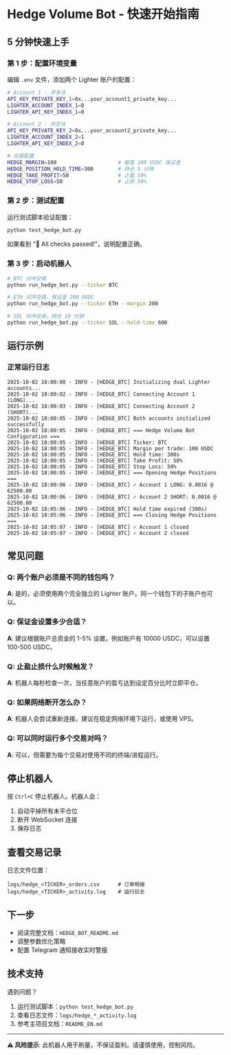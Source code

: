 # Hedge Volume Bot - 快速开始指南

## 5 分钟快速上手

### 第 1 步：配置环境变量

编辑 `.env` 文件，添加两个 Lighter 账户的配置：

```bash
# Account 1 - 开多仓
API_KEY_PRIVATE_KEY_1=0x...your_account1_private_key...
LIGHTER_ACCOUNT_INDEX_1=0
LIGHTER_API_KEY_INDEX_1=0

# Account 2 - 开空仓
API_KEY_PRIVATE_KEY_2=0x...your_account2_private_key...
LIGHTER_ACCOUNT_INDEX_2=1
LIGHTER_API_KEY_INDEX_2=0

# 交易配置
HEDGE_MARGIN=100                    # 每笔 100 USDC 保证金
HEDGE_POSITION_HOLD_TIME=300        # 持仓 5 分钟
HEDGE_TAKE_PROFIT=50                # 止盈 50%
HEDGE_STOP_LOSS=50                  # 止损 50%
```

### 第 2 步：测试配置

运行测试脚本验证配置：

```bash
python test_hedge_bot.py
```

如果看到 "🎉 All checks passed!"，说明配置正确。

### 第 3 步：启动机器人

```bash
# BTC 对冲交易
python run_hedge_bot.py --ticker BTC

# ETH 对冲交易，保证金 200 USDC
python run_hedge_bot.py --ticker ETH --margin 200

# SOL 对冲交易，持仓 10 分钟
python run_hedge_bot.py --ticker SOL --hold-time 600
```

## 运行示例

### 正常运行日志

```
2025-10-02 18:00:00 - INFO - [HEDGE_BTC] Initializing dual Lighter accounts...
2025-10-02 18:00:02 - INFO - [HEDGE_BTC] Connecting Account 1 (LONG)...
2025-10-02 18:00:03 - INFO - [HEDGE_BTC] Connecting Account 2 (SHORT)...
2025-10-02 18:00:05 - INFO - [HEDGE_BTC] Both accounts initialized successfully
2025-10-02 18:00:05 - INFO - [HEDGE_BTC] === Hedge Volume Bot Configuration ===
2025-10-02 18:00:05 - INFO - [HEDGE_BTC] Ticker: BTC
2025-10-02 18:00:05 - INFO - [HEDGE_BTC] Margin per trade: 100 USDC
2025-10-02 18:00:05 - INFO - [HEDGE_BTC] Hold time: 300s
2025-10-02 18:00:05 - INFO - [HEDGE_BTC] Take Profit: 50%
2025-10-02 18:00:05 - INFO - [HEDGE_BTC] Stop Loss: 50%
2025-10-02 18:00:05 - INFO - [HEDGE_BTC] === Opening Hedge Positions ===
2025-10-02 18:00:06 - INFO - [HEDGE_BTC] ✓ Account 1 LONG: 0.0016 @ 62500.00
2025-10-02 18:00:06 - INFO - [HEDGE_BTC] ✓ Account 2 SHORT: 0.0016 @ 62500.00
2025-10-02 18:05:06 - INFO - [HEDGE_BTC] Hold time expired (300s)
2025-10-02 18:05:06 - INFO - [HEDGE_BTC] === Closing Hedge Positions ===
2025-10-02 18:05:07 - INFO - [HEDGE_BTC] ✓ Account 1 closed
2025-10-02 18:05:07 - INFO - [HEDGE_BTC] ✓ Account 2 closed
```

## 常见问题

### Q: 两个账户必须是不同的钱包吗？

**A**: 是的，必须使用两个完全独立的 Lighter 账户。同一个钱包下的子账户也可以。

### Q: 保证金设置多少合适？

**A**: 建议根据账户总资金的 1-5% 设置，例如账户有 10000 USDC，可以设置 100-500 USDC。

### Q: 止盈止损什么时候触发？

**A**: 机器人每秒检查一次，当任意账户的盈亏达到设定百分比时立即平仓。

### Q: 如果网络断开怎么办？

**A**: 机器人会尝试重新连接。建议在稳定网络环境下运行，或使用 VPS。

### Q: 可以同时运行多个交易对吗？

**A**: 可以，但需要为每个交易对使用不同的终端/进程运行。

## 停止机器人

按 `Ctrl+C` 停止机器人。机器人会：

1. 自动平掉所有未平仓位
2. 断开 WebSocket 连接
3. 保存日志

## 查看交易记录

日志文件位置：

```
logs/hedge_<TICKER>_orders.csv      # 订单明细
logs/hedge_<TICKER>_activity.log    # 运行日志
```

## 下一步

- 阅读完整文档：`HEDGE_BOT_README.md`
- 调整参数优化策略
- 配置 Telegram 通知接收实时警报

## 技术支持

遇到问题？

1. 运行测试脚本：`python test_hedge_bot.py`
2. 查看日志文件：`logs/hedge_*_activity.log`
3. 参考主项目文档：`README_EN.md`

---

**⚠️ 风险提示**: 此机器人用于刷量，不保证盈利。请谨慎使用，控制风险。
